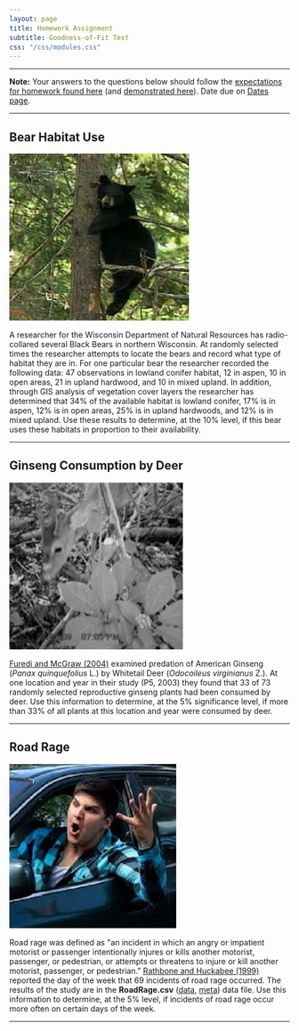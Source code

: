 ```yaml
---
layout: page
title: Homework Assignment
subtitle: Goodness-of-Fit Test
css: "/css/modules.css"
---
```


----

<div class="alert alert-warning">
<strong>Note:</strong> Your answers to the questions below should follow the <a href="../resources/hwformat" target="_blank">expectations for homework found here</a> (and <a href="../resources/FAQ/FAQs/HWFormat_Example.pdf" target="_blank">demonstrated here</a>). Date due on <a href="../resources/Dates-Current.html" target="_blank">Dates page</a>.
</div>

----

## Bear Habitat Use
<img src="zimgs/black-bear-in-tree.jpg" alt="Black Bear in Tree" class="img-right">

A researcher for the Wisconsin Department of Natural Resources has radio-collared several Black Bears in northern Wisconsin. At randomly selected times the researcher attempts to locate the bears and record what type of habitat they are in. For one particular bear the researcher recorded the following data: 47 observations in lowland conifer habitat, 12 in aspen, 10 in open areas, 21 in upland hardwood, and 10 in mixed upland. In addition, through GIS analysis of vegetation cover layers the researcher has determined that 34% of the available habitat is lowland conifer, 17% is in aspen, 12% is in open areas, 25% is in upland hardwoods, and 12% is in mixed upland. Use these results to determine, at the 10% level, if this bear uses these habitats in proportion to their availability.

----

## Ginseng Consumption by Deer
<img src="zimgs/deer-eating-ginseng.jpg" alt="Deer Eating Ginseng" class="img-right">

[Furedi and McGraw (2004)](https://www.researchgate.net/publication/228788782_White-tailed_Deer_Dispersers_or_Predators_of_American_Ginseng_Seeds) examined predation of American Ginseng (*Panax quinquefolius* L.) by Whitetail Deer (*Odocoileus virginianus* Z.). At one location and year in their study (P5, 2003) they found that 33 of 73 randomly selected reproductive ginseng plants had been consumed by deer. Use this information to determine, at the 5% significance level, if more than 33% of all plants at this location and year were consumed by deer.

----

## Road Rage
<img src="zimgs/road-rage.jpg" alt="Road Rage" class="img-right">

Road rage was defined as "an incident in which an angry or impatient motorist or passenger intentionally injures or kills another motorist, passenger, or pedestrian, or attempts or threatens to injure or kill another motorist, passenger, or pedestrian." [Rathbone and Huckabee (1999)](https://www.aaafoundation.org/sites/default/files/RoadRageFinal.pdf) reported the day of the week that 69 incidents of road rage occurred. The results of the study are in the **RoadRage.csv** ([data](https://raw.githubusercontent.com/droglenc/NCData/master/RoadRage.csv), [meta](https://raw.githubusercontent.com/droglenc/NCData/master/RoadRage_meta.txt)) data file. Use this information to determine, at the 5% level, if incidents of road rage occur more often on certain days of the week.

----
